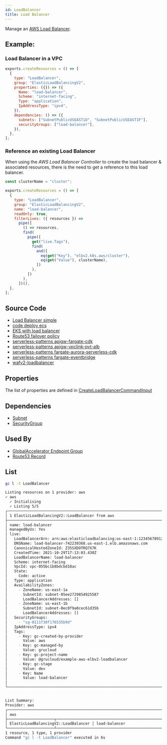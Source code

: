 ```yaml
---
id: LoadBalancer
title: Load Balancer
---
```


Manage an [AWS Load Balancer](https://console.aws.amazon.com/ec2/v2/home?#LoadBalancers:).

## Example:

### Load Balancer in a VPC

```js
exports.createResources = () => [
  {
    type: "LoadBalancer",
    group: "ElasticLoadBalancingV2",
    properties: ({}) => ({
      Name: "load-balancer",
      Scheme: "internet-facing",
      Type: "application",
      IpAddressType: "ipv4",
    }),
    dependencies: () => ({
      subnets: ["SubnetPublicUSEAST1D", "SubnetPublicUSEAST1F"],
      securityGroups: ["load-balancer"],
    }),
  },
];
```

### Reference an existing Load Balancer

When using the _AWS Load Balancer Controller_ to create the load balancer & associated resources, there is the need to get a reference to this load balancer.

```js
const clusterName = "cluster";

exports.createResources = () => [
  {
    type: "LoadBalancer",
    group: "ElasticLoadBalancingV2",
    name: "load-balancer",
    readOnly: true,
    filterLives: ({ resources }) =>
      pipe([
        () => resources,
        find(
          pipe([
            get("live.Tags"),
            find(
              and([
                eq(get("Key"), "elbv2.k8s.aws/cluster"),
                eq(get("Value"), clusterName),
              ])
            ),
          ])
        ),
      ])(),
  },
];
```

## Source Code

- [Load Balancer simple](https://github.com/grucloud/grucloud/blob/main/examples/aws/ElasticLoadBalancingV2/load-balancer)
- [code deploy ecs](https://github.com/grucloud/grucloud/blob/main/examples/aws/CodeDeploy/codedeploy-ecs)
- [EKS with load balancer](https://github.com/grucloud/grucloud/blob/main/examples/aws/EKS/eks-load-balancer)
- [Route53 failover policy](https://github.com/grucloud/grucloud/blob/main/examples/aws/Route53/routing-failover-policy)
- [serverless-patterns apigw-fargate-cdk](https://github.com/grucloud/grucloud/blob/main/examples/aws/serverless-patterns/apigw-fargate-cdk)
- [serverless-patterns apigw-vpclink-pvt-alb](https://github.com/grucloud/grucloud/blob/main/examples/aws/serverless-patterns/apigw-vpclink-pvt-alb)
- [serverless-patterns fargate-aurora-serverless-cdk](https://github.com/grucloud/grucloud/blob/main/examples/aws/serverless-patterns/fargate-aurora-serverless-cdk)
- [serverless-patterns fargate-eventbridge](https://github.com/grucloud/grucloud/blob/main/examples/aws/serverless-patterns/fargate-eventbridge)
- [wafv2-loadbalancer](https://github.com/grucloud/grucloud/blob/main/examples/aws/WAFv2/wafv2-loadbalancer)

## Properties

The list of properties are defined in [CreateLoadBalancerCommandInput](https://docs.aws.amazon.com/AWSJavaScriptSDK/v3/latest/clients/client-elastic-load-balancing-v2/interfaces/createloadbalancercommandinput.html)

## Dependencies

- [Subnet](../EC2/Subnet.md)
- [SecurityGroup](../EC2/SecurityGroup.md)

## Used By

- [GlobalAccelerator Endpoint Group](../GlobalAccelerator/EndpointGroup.md)
- [Route53 Record](../Route53/Record.md)

## List

```sh
gc l -t LoadBalancer
```

```sh
Listing resources on 1 provider: aws
✓ aws
  ✓ Initialising
  ✓ Listing 5/5
┌─────────────────────────────────────────────────────────────────────────────┐
│ 1 ElasticLoadBalancingV2::LoadBalancer from aws                                              │
├─────────────────────────────────────────────────────────────────────────────┤
│ name: load-balancer                                                         │
│ managedByUs: Yes                                                            │
│ live:                                                                       │
│   LoadBalancerArn: arn:aws:elasticloadbalancing:us-east-1:123456789123:loa… │
│   DNSName: load-balancer-742239368.us-east-1.elb.amazonaws.com              │
│   CanonicalHostedZoneId: Z35SXDOTRQ7X7K                                     │
│   CreatedTime: 2021-10-29T17:13:03.430Z                                     │
│   LoadBalancerName: load-balancer                                           │
│   Scheme: internet-facing                                                   │
│   VpcId: vpc-055bc1b8bdcbd18ac                                              │
│   State:                                                                    │
│     Code: active                                                            │
│   Type: application                                                         │
│   AvailabilityZones:                                                        │
│     - ZoneName: us-east-1a                                                  │
│       SubnetId: subnet-05ee2729854925587                                    │
│       LoadBalancerAddresses: []                                             │
│     - ZoneName: us-east-1b                                                  │
│       SubnetId: subnet-0ec0f9a0cec61d35b                                    │
│       LoadBalancerAddresses: []                                             │
│   SecurityGroups:                                                           │
│     - "sg-0111f30f176535b9d"                                                │
│   IpAddressType: ipv4                                                       │
│   Tags:                                                                     │
│     - Key: gc-created-by-provider                                           │
│       Value: aws                                                            │
│     - Key: gc-managed-by                                                    │
│       Value: grucloud                                                       │
│     - Key: gc-project-name                                                  │
│       Value: @grucloud/example-aws-elbv2-loadbalancer                       │
│     - Key: gc-stage                                                         │
│       Value: dev                                                            │
│     - Key: Name                                                             │
│       Value: load-balancer                                                  │
│                                                                             │
└─────────────────────────────────────────────────────────────────────────────┘


List Summary:
Provider: aws
┌────────────────────────────────────────────────────────────────────────────┐
│ aws                                                                        │
├─────────────────────┬──────────────────────────────────────────────────────┤
│ ElasticLoadBalancingV2::LoadBalancer │ load-balancer                                        │
└─────────────────────┴──────────────────────────────────────────────────────┘
1 resource, 1 type, 1 provider
Command "gc l -t LoadBalancer" executed in 6s
```
